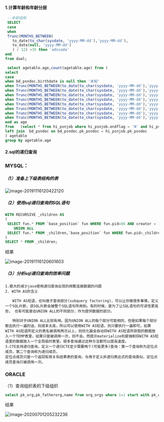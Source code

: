 #### 1.计算年龄和年龄分层

```sql
 --年龄结构
 SELECT 
 case
 when
 Trunc(MONTHS_BETWEEN(
　　to_date(to_char(sysdate, 'yyyy-MM-dd'),'yyyy-MM-dd'),
　　to_date(null, 'yyyy-MM-dd')
　　) / 12) >35 then 'adssada'
end
from dual;
 
 select agetable.age,count(agetable.age) from (
select
case
when bd_psndoc.birthdate is null then '未知'
when Trunc(MONTHS_BETWEEN(to_date(to_char(sysdate, 'yyyy-MM-dd'),'yyyy-MM-dd'),to_date(bd_psndoc.birthdate, 'yyyy-MM-dd')) / 12)<=30 then '<=30'
when Trunc(MONTHS_BETWEEN(to_date(to_char(sysdate, 'yyyy-MM-dd'),'yyyy-MM-dd'),to_date(bd_psndoc.birthdate, 'yyyy-MM-dd')) / 12)<=35 then '<=35'
when Trunc(MONTHS_BETWEEN(to_date(to_char(sysdate, 'yyyy-MM-dd'),'yyyy-MM-dd'),to_date(bd_psndoc.birthdate, 'yyyy-MM-dd')) / 12)<=40 then '<=40'
when Trunc(MONTHS_BETWEEN(to_date(to_char(sysdate, 'yyyy-MM-dd'),'yyyy-MM-dd'),to_date(bd_psndoc.birthdate, 'yyyy-MM-dd')) / 12)<=45 then '<=45'
when Trunc(MONTHS_BETWEEN(to_date(to_char(sysdate, 'yyyy-MM-dd'),'yyyy-MM-dd'),to_date(bd_psndoc.birthdate, 'yyyy-MM-dd')) / 12)<=50 then '<=50'
when Trunc(MONTHS_BETWEEN(to_date(to_char(sysdate, 'yyyy-MM-dd'),'yyyy-MM-dd'),to_date(bd_psndoc.birthdate, 'yyyy-MM-dd')) / 12)<=55 then '<=55'
when Trunc(MONTHS_BETWEEN(to_date(to_char(sysdate, 'yyyy-MM-dd'),'yyyy-MM-dd'),to_date(bd_psndoc.birthdate, 'yyyy-MM-dd')) / 12)<=60 then '<=60'
when Trunc(MONTHS_BETWEEN(to_date(to_char(sysdate, 'yyyy-MM-dd'),'yyyy-MM-dd'),to_date(bd_psndoc.birthdate, 'yyyy-MM-dd')) / 12)>60 then '>60'
end as age
from   (select * from hi_psnjob where hi_psnjob.endflag = 'N' and hi_psnjob.lastflag  = 'Y' and hi_psnjob.ismainjob = 'Y') hi_psnjob
left join  bd_psndoc on bd_psndoc.pk_psndoc = hi_psnjob.pk_psndoc
) agetable
group by agetable.age
```

#### 2.sql的递归查询

### MYSQL：

##### （1）准备上下级表结构的表

![image-20191116120422120](C:\Users\MSI-PC\AppData\Roaming\Typora\typora-user-images\image-20191116120422120.png)

##### （2）使用sql递归查询的SQL语句

```sql
WITH RECURSIVE _children AS
(
 SELECT fun.* FROM `base_position` fun WHERE fun.pid=86 AND creator = 12
    UNION ALL
 SELECT fun.* FROM _children,`base_position` fun WHERE fun.pid=_children.pk_post
)
SELECT * FROM _children;
```

结果

![image-20191116120601603](C:\Users\MSI-PC\AppData\Roaming\Typora\typora-user-images\image-20191116120601603.png)

##### （3）分析sql递归查询的效率问题

```
1.极大的减少java使用递归查询出现的频繁连接数据的问题
2. WITH AS的含义

　　WITH AS短语，也叫做子查询部分(subquery factoring)，可以让你做很多事情，定义一个SQL片断，该SQL片断会被整个SQL语句所用到。有的时候，是为了让SQL语句的可读性更高些， 也有可能是在UNION ALL的不同部分，作为提供数据的部分。

　　特别对于UNION ALL比较有用。因为UNION ALL的每个部分可能相同，但是如果每个部分都去执行一遍的话，则成本太高，所以可以使用WITH AS短语，则只要执行一遍即可。如果WITH AS短语所定义的表名被调用两次以上，则优化器会自动将WITH AS短语所获取的数据放入一个TEMP表里，如果只是被调用一次，则不会。而提示materialize则是强制将WITH AS短语里的数据放入一个全局临时表里。很多查询通过这种方法都可以提高速度。
3.CTE支持递归查询，定义一个递归CTE至少需要两个(可能更多)查询：第一个查询称为定位点成员，第二个查询称为递归成员，
定位点成员只是一个返回有效关系结果表的查询，与用于定义非递归表达式的查询类似，定位点成员查询只被调用一次。
```

### ORACLE

（1）查询组织表的下级组织

```sql
select pk_org,pk_fatherorg,name from org_orgs where 1=1 start with pk_org = '0001ZZ10000000000F8Z' connect by prior pk_org = pk_fatherorg

```

结果

![image-20200701205232236](C:\Users\MSI-PC\AppData\Roaming\Typora\typora-user-images\image-20200701205232236.png)